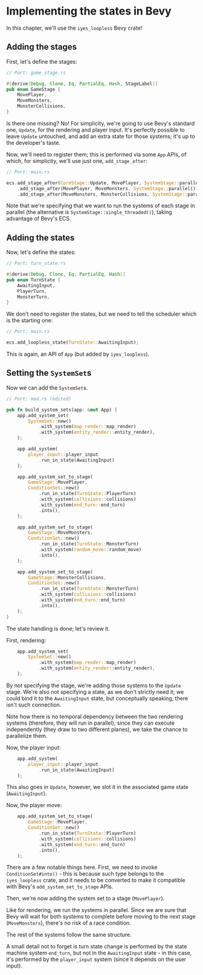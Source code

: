 # Implementing the states in Bevy

In this chapter, we'll use the `iyes_loopless` Bevy crate!

## Adding the stages

First, let's define the stages:

```rs
// Port: game_stage.rs

#[derive(Debug, Clone, Eq, PartialEq, Hash, StageLabel)]
pub enum GameStage {
    MovePlayer,
    MoveMonsters,
    MonsterCollisions,
}
```

Is there one missing? No! For simplicity, we're going to use Bevy's standard one, `Update`, for the rendering and player input. It's perfectly possible to leave `Update` untouched, and add an extra state for those systems; it's up to the developer's taste.

Now, we'll need to register them; this is performed via some `App` APIs, of which, for simplicity, we'll use just one, `add_stage_after`:

```rs
// Port: main.rs

ecs.add_stage_after(CoreStage::Update, MovePlayer, SystemStage::parallel())
    .add_stage_after(MovePlayer, MoveMonsters, SystemStage::parallel())
    .add_stage_after(MoveMonsters, MonsterCollisions, SystemStage::parallel());
```

Note that we're specifying that we want to run the systems of each stage in parallel (the alternative is `SystemStage::single_threaded()`), taking advantage of Bevy's ECS.

## Adding the states

Now, let's define the states:

```rs
// Port: turn_state.rs

#[derive(Debug, Clone, Eq, PartialEq, Hash)]
pub enum TurnState {
    AwaitingInput,
    PlayerTurn,
    MonsterTurn,
}
```

We don't need to register the states, but we need to tell the scheduler which is the starting one:

```rs
// Port: main.rs

ecs.add_loopless_state(TurnState::AwaitingInput);
```

This is again, an API of `App` (but added by `iyes_loopless`).

## Setting the `SystemSet`s

Now we can add the `SystemSet`s.

```rs
// Port: mod.rs (edited)

pub fn build_system_sets(app: &mut App) {
    app.add_system_set(
        SystemSet::new()
            .with_system(map_render::map_render)
            .with_system(entity_render::entity_render),
    );

    app.add_system(
        player_input::player_input
            .run_in_state(AwaitingInput)
    );

    app.add_system_set_to_stage(
        GameStage::MovePlayer,
        ConditionSet::new()
            .run_in_state(TurnState::PlayerTurn)
            .with_system(collisions::collisions)
            .with_system(end_turn::end_turn)
            .into(),
    );

    app.add_system_set_to_stage(
        GameStage::MoveMonsters,
        ConditionSet::new()
            .run_in_state(TurnState::MonsterTurn)
            .with_system(random_move::random_move)
            .into(),
    );

    app.add_system_set_to_stage(
        GameStage::MonsterCollisions,
        ConditionSet::new()
            .run_in_state(TurnState::MonsterTurn)
            .with_system(collisions::collisions)
            .with_system(end_turn::end_turn)
            .into(),
    );
}
```

The state handling is done; let's review it.

First, rendering:

```rs
    app.add_system_set(
        SystemSet::new()
            .with_system(map_render::map_render)
            .with_system(entity_render::entity_render),
    );
```

By not specifying the stage, we're adding those systems to the `Update` stage. We're also not specifying a state, as we don't strictly need it; we could bind it to the `AwaitingInput` state, but conceptually speaking, there isn't such connection.

Note how there is no temporal dependency between the two rendering systems (therefore, they will run in parallel); since they can execute independently (they draw to two different planes), we take the chance to parallelize them.

Now, the player input:

```rs
    app.add_system(
        player_input::player_input
            .run_in_state(AwaitingInput)
    );
```

This also goes in `Update`, however, we slot it in the associated game state (`AwaitingInput`).

Now, the player move:

```rs
    app.add_system_set_to_stage(
        GameStage::MovePlayer,
        ConditionSet::new()
            .run_in_state(TurnState::PlayerTurn)
            .with_system(collisions::collisions)
            .with_system(end_turn::end_turn)
            .into(),
    );
```

There are a few notable things here. First, we need to invoke `ConditionSet#into()` - this is because such type belongs to the `iyes_loopless` crate, and it needs to be converted to make it compatible with Bevy's `add_system_set_to_stage` APIs.

Then, we're now adding the system set to a stage (`MovePlayer`).

Like for rendering, we run the systems in parallel. Since we are sure that Bevy will wait for both systems to complete before moving to the next stage (`MoveMonsters`), there's no risk of a race condition.

The rest of the systems follow the same structure.

A small detail not to forget is turn state change is performed by the state machine system `end_turn`, but not in the `AwaitingInput` state - in this case, it's performed by the `player_input` system (since it depends on the user input).
